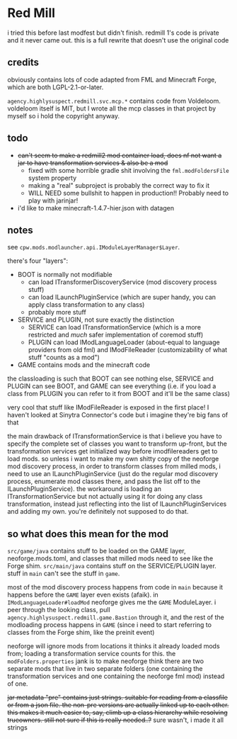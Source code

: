 # Red Mill

i tried this before last modfest but didn't finish. redmill 1's code is private and it never came out. this is a full rewrite that doesn't use the original code

## credits

obviously contains lots of code adapted from FML and Minecraft Forge, which are both LGPL-2.1-or-later.

`agency.highlysuspect.redmill.svc.mcp.*` contains code from Voldeloom. voldeloom itself is MIT, but I wrote all the mcp classes in that project by myself so i hold the copyright anyway.

## todo

* ~~can't seem to make a redmill2 mod container load, does nf not want a jar to have transformation services & also be a mod~~
  * fixed with some horrible gradle shit involving the `fml.modFoldersFile` system property
  * making a "real" subproject is probably the correct way to fix it
  * WILL NEED some bullshit to happen in production!! Probably need to play with jarinjar!
* i'd like to make minecraft-1.4.7-hier.json with datagen

## notes

see `cpw.mods.modlauncher.api.IModuleLayerManager$Layer`.

there's four "layers":

* BOOT is normally not modifiable
  * can load ITransformerDiscoveryService (mod discovery process stuff)
  * can load ILaunchPluginService (which are super handy, you can apply class transformation to any class)
  * probably more stuff
* SERVICE and PLUGIN, not sure exactly the distinction
  * SERVICE can load ITransformationService (which is a more restricted and *much* safer implementation of coremod stuff)
  * PLUGIN can load IModLanguageLoader (about-equal to language providers from old fml) and IModFileReader (customizability of what stuff "counts as a mod")
* GAME contains mods and the minecraft code

the classloading is such that BOOT can see nothing else, SERVICE and PLUGIN can see BOOT, and GAME can see everything (i.e. if you load a class from PLUGIN you can refer to it from BOOT and it'll be the same class)

very cool that stuff like IModFileReader is exposed in the first place! I haven't looked at Sinytra Connector's code but i imagine they're big fans of that

the main drawback of ITransformationService is that i believe you have to specify the complete set of classes you want to transform up-front, but the transformation services get initialized way before imodfilereaders get to load mods. so unless i want to make my own shitty copy of the neoforge mod discovery process, in order to transform classes from milled mods, i need to use an ILaunchPluginService (just do the regular mod discovery process, enumerate mod classes there, and pass the list off to the ILaunchPluginService). the workaround is loading an ITransformationService but not actually using it for doing any class transformation, instead just reflecting into the list of ILaunchPluginServices and adding my own. you're definitely not supposed to do that.

## so what does this mean for the mod

`src/game/java` contains stuff to be loaded on the GAME layer, neoforge.mods.toml, and classes that milled mods need to see like the Forge shim. `src/main/java` contains stuff on the SERVICE/PLUGIN layer. stuff in `main` can't see the stuff in `game`. 

most of the mod discovery process happens from code in `main` because it happens before the `GAME` layer even exists (afaik). in `IModLanguageLoader#loadMod` neoforge gives me the `GAME` ModuleLayer. i peer through the looking class, pull `agency.highlysuspect.redmill.game.Bastion` through it, and the rest of the modloading process happens in `GAME` (since i need to start referring to classes from the Forge shim, like the preinit event)

neoforge will ignore mods from locations it thinks it already loaded mods from; loading a transformation service counts for this. the `modFolders.properties` jank is to make neoforge think there are two separate mods that live in two separate folders (one containing the transformation services and one containing the neoforge fml mod) instead of one.

~~jar metadata "pre" contains just strings. suitable for reading from a classfile or from a json file.  the non-pre versions are actually linked up to each other. this makes it much easier to, say, climb up a class hierarchy while resolving trueowners. still not sure if this is really needed..?~~ sure wasn't, i made it all strings